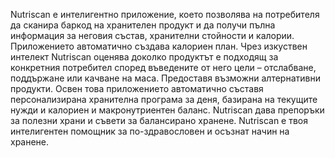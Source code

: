Nutriscan е интелигентно приложение, което позволява на потребителя да сканира баркод на хранителен продукт и да получи пълна информация за неговия състав, хранителни стойности и калории. Приложението автоматично създава калориен план.
Чрез изкуствен интелект Nutriscan оценява доколко продуктът е подходящ за конкретния потребител според въведените от него цели – отслабване, поддържане или качване на маса.
Предоставя възможни алтернативни продукти.
Освен това приложението автоматично съставя персонализирана хранителна програма за деня, базирана на текущите нужди и  калориен и макронутриентен баланс. Nutriscan дава препоръки за полезни храни и съвети за балансирано хранене.
Nutriscan е твоя интелигентен помощник за по-здравословен и осъзнат начин на хранене.
